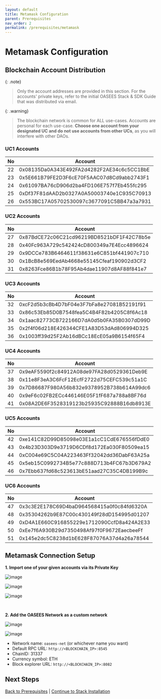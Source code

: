 ```yaml
---
layout: default
title: Metamask Configuration
parent: Prerequisites
nav_order: 2
permalink: /prerequisites/metamask
---
```


# Metamask Configuration

## Blockchain Account Distribution

{: .note}
> Only the account addresses are provided in this section. For the accounts' private keys, refer to the
> initial OASEES Stack & SDK Guide that was distributed via email.

{: .warning}
> The blockchain network is common for ALL use-cases. Accounts are personal for each use-case.
> **Choose one account from your designated UC and do not use accounts from other UCs**, as you will
> interfere with other DAOs.

### UC1 Accounts

| No | Account |
|----|---------|
| 22 | 0x08135Da0A343E492FA2d4282F2AE34c6c5CC1BbE |
| 23 | 0x5E661B79FE2D3F6cE70F5AAC07d8Cd9abb2743F1 |
| 24 | 0x61097BA76cD906d2ba4FD106E757f7Eb455fc295 |
| 25 | 0xDf37F81dAAD2b0327A0A50003740e1C935C70913 |
| 26 | 0x553BC17A05702530097c3677091C5BB47a3a7931 |

### UC2 Accounts

| No | Account |
|----|---------|
| 27 | 0x87BdCE72c06C21cd96219BD8521bDF1F42C78b5e |
| 28 | 0x40Fc963A729c542424cD800349a7E4Ecc4896624 |
| 29 | 0x9DCCe783B6464611f38631e6C851bf441907c710 |
| 30 | 0x1BcB8e569EedAb4668e55145Cfeaf190902d3CF2 |
| 31 | 0x8263Fce86B1b78F95Ab4dae11907d8AF88f841e7 |

### UC3 Accounts

| No | Account |
|----|---------|
| 32 | 0xcF2d5b3cBb4D7bF04e3F7bFa8e27081B52191f91 |
| 33 | 0x86c53Eb85D0B7548fea5C4B4F82b4205C8f6Ac18 |
| 34 | 0x1aac82773CB722166D7dA0d5b0FA35B0307dD99D |
| 35 | 0x2f4f06d218E426344CFE1A83D53dAd806994D325 |
| 36 | 0x1003ff39d25F2Ab16dBCc18EcE05a9B6154f65F4 |

### UC4 Accounts

| No | Account |
|----|---------|
| 37 | 0x9eAF5590f2c84912A08de97FA28d0529361Deb9E |
| 38 | 0x11e8F3eA3C6FcF12EcfF2722d75CEFC539c51a1C |
| 39 | 0x7D86687F980A56b832e9378952B738b614A99dc6 |
| 40 | 0x9eF6c02FB2ECc446146E05F1fF687a788a8BF76d |
| 41 | 0x08A2DE6F3528319123b25935C92888B16db8913E |

### UC5 Accounts

| No | Account |
|----|---------|
| 42 | 0xe141C82D99D85098e03E1a1cC1CdE676556fDdE0 |
| 43 | 0x4b23D303D9e3719D6CDf8d172Ea030F80509ea15 |
| 44 | 0xC004e69C5C04A223463Ff32042dd36DabF63A25a |
| 45 | 0x5eb15C0992734B5e77c888D713b4FC67b3D679A2 |
| 46 | 0x7Ebb637fd68c523613bE51aad27C35C4DB199B9c |

### UC6 Accounts

| No | Account |
|----|---------|
| 47 | 0x3c3E2E178C69D4baD964568415a0f0c84fd6320A |
| 48 | 0x35304262b9E87C00c430149f28dD154995d01207 |
| 49 | 0xD4A1E660C916855229e1712090CcfD8a424A2E33 |
| 50 | 0xEe7f6A930B29d7350498Af97f0F9672EaecbeeFf |
| 51 | 0x145e2dc5C8238d1bE628F87076A37d4a26a78544 |


## Metamask Connection Setup

**1. Import one of your given accounts via its Private Key**

![image](../assets/metamask-images/metamask1.png)

![image](../assets/metamask-images/metamask2.png)

![image](../assets/metamask-images/metamask3.png)

<br>

**2. Add the OASEES Network as a custom network**

![image](../assets/metamask-images/metamask4.png)

![image](../assets/metamask-images/metamask5.png)

- Network name: `oasees-net` (or whichever name you want)
- Default RPC URL: `http://<BLOCKCHAIN_IP>:8545`
- ChainID: 31337
- Currency symbol: ETH
- Block explorer URL: `http://<BLOCKCHAIN_IP>:8082`


## Next Steps

[Back to Prerequisites](prerequisites) | [Continue to Stack Installation](../stack-installation)

